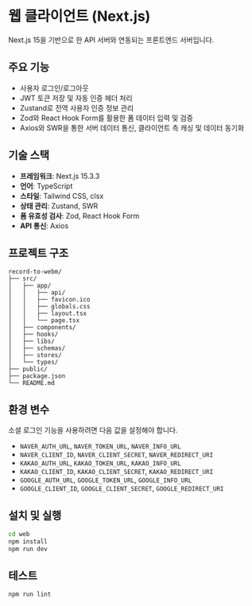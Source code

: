 # 웹 클라이언트 (Next.js)

Next.js 15을 기반으로 한 API 서버와 연동되는 프론트엔드 서버입니다.

## 주요 기능

- 사용자 로그인/로그아웃
- JWT 토큰 저장 및 자동 인증 헤더 처리
- Zustand로 전역 사용자 인증 정보 관리
- Zod와 React Hook Form를 활용한 폼 데이터 입력 및 검증
- Axios와 SWR을 통한 서버 데이터 통신, 클라이언트 측 캐싱 및 데이터 동기화

## 기술 스택

- **프레임워크**: Next.js 15.3.3
- **언어**: TypeScript
- **스타일**: Tailwind CSS, clsx
- **상태 관리**: Zustand, SWR
- **폼 유효성 검사**: Zod, React Hook Form
- **API 통신**: Axios

## 프로젝트 구조

```
record-to-webm/
├── src/
│   ├── app/
│   │   ├── api/
│   │   ├── favicon.ico
│   │   ├── globals.css
│   │   ├── layout.tsx
│   │   └── page.tsx
│   ├── components/
│   ├── hooks/
│   ├── libs/
│   ├── schemas/
│   ├── stores/
│   └── types/
├── public/
├── package.json
└── README.md
```

## 환경 변수

소셜 로그인 기능을 사용하려면 다음 값을 설정해야 합니다.

- `NAVER_AUTH_URL`, `NAVER_TOKEN_URL`, `NAVER_INFO_URL`
- `NAVER_CLIENT_ID`, `NAVER_CLIENT_SECRET`, `NAVER_REDIRECT_URI`
- `KAKAO_AUTH_URL`, `KAKAO_TOKEN_URL`, `KAKAO_INFO_URL`
- `KAKAO_CLIENT_ID`, `KAKAO_CLIENT_SECRET`, `KAKAO_REDIRECT_URI`
- `GOOGLE_AUTH_URL`, `GOOGLE_TOKEN_URL`, `GOOGLE_INFO_URL`
- `GOOGLE_CLIENT_ID`, `GOOGLE_CLIENT_SECRET`, `GOOGLE_REDIRECT_URI`

## 설치 및 실행

```bash
cd web
npm install
npm run dev
```

## 테스트

```bash
npm run lint
```
